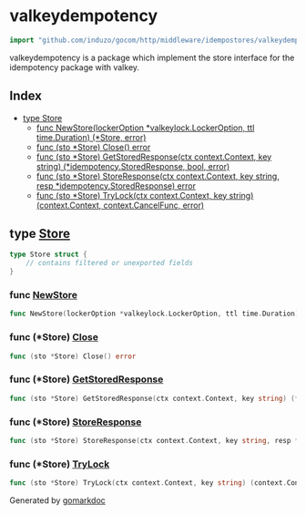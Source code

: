 <!-- Code generated by gomarkdoc. DO NOT EDIT -->

# valkeydempotency

```go
import "github.com/induzo/gocom/http/middleware/idempostores/valkeydempotency"
```

valkeydempotency is a package which implement the store interface for the idempotency package with valkey.

## Index

- [type Store](<#Store>)
  - [func NewStore\(lockerOption \*valkeylock.LockerOption, ttl time.Duration\) \(\*Store, error\)](<#NewStore>)
  - [func \(sto \*Store\) Close\(\) error](<#Store.Close>)
  - [func \(sto \*Store\) GetStoredResponse\(ctx context.Context, key string\) \(\*idempotency.StoredResponse, bool, error\)](<#Store.GetStoredResponse>)
  - [func \(sto \*Store\) StoreResponse\(ctx context.Context, key string, resp \*idempotency.StoredResponse\) error](<#Store.StoreResponse>)
  - [func \(sto \*Store\) TryLock\(ctx context.Context, key string\) \(context.Context, context.CancelFunc, error\)](<#Store.TryLock>)


<a name="Store"></a>
## type [Store](<https://github.com/induzo/gocom/blob/main/http/middleware/idempostores/valkeydempotency/store.go#L25-L29>)



```go
type Store struct {
    // contains filtered or unexported fields
}
```

<a name="NewStore"></a>
### func [NewStore](<https://github.com/induzo/gocom/blob/main/http/middleware/idempostores/valkeydempotency/store.go#L37>)

```go
func NewStore(lockerOption *valkeylock.LockerOption, ttl time.Duration) (*Store, error)
```



<a name="Store.Close"></a>
### func \(\*Store\) [Close](<https://github.com/induzo/gocom/blob/main/http/middleware/idempostores/valkeydempotency/store.go#L31>)

```go
func (sto *Store) Close() error
```



<a name="Store.GetStoredResponse"></a>
### func \(\*Store\) [GetStoredResponse](<https://github.com/induzo/gocom/blob/main/http/middleware/idempostores/valkeydempotency/store.go#L82>)

```go
func (sto *Store) GetStoredResponse(ctx context.Context, key string) (*idempotency.StoredResponse, bool, error)
```



<a name="Store.StoreResponse"></a>
### func \(\*Store\) [StoreResponse](<https://github.com/induzo/gocom/blob/main/http/middleware/idempostores/valkeydempotency/store.go#L60>)

```go
func (sto *Store) StoreResponse(ctx context.Context, key string, resp *idempotency.StoredResponse) error
```



<a name="Store.TryLock"></a>
### func \(\*Store\) [TryLock](<https://github.com/induzo/gocom/blob/main/http/middleware/idempostores/valkeydempotency/store.go#L51>)

```go
func (sto *Store) TryLock(ctx context.Context, key string) (context.Context, context.CancelFunc, error)
```



Generated by [gomarkdoc](<https://github.com/princjef/gomarkdoc>)
